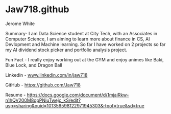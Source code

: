 # Jaw718.github

Jerome White

Summary- I am Data Science student at City Tech, with an Associates in Computer Science, I am aiming to learn more about finance in CS, AI Devlopment and Machine learning. So far I have worked on 2 projects so far my AI dividend stock picker and portfolio analysis project.

Fun Fact - I really enjoy working out at the GYM and enjoy animes like Baki, Blue Lock, and Dragon Ball

Linkedin - www.linkedin.com/in/jaw718

GitHub - https://github.com/Jaw718

Resume - https://docs.google.com/document/d/1mjaiRkw-n1hQV200M8opPNiuTwejc_kS/edit?usp=sharing&ouid=101356598122971945303&rtpof=true&sd=true


